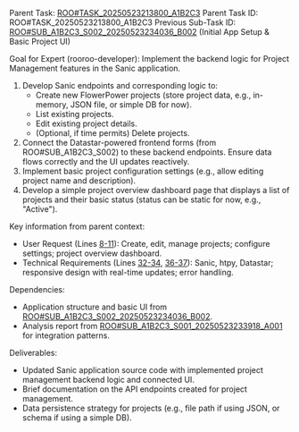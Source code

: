 Parent Task: [ROO#TASK_20250523213800_A1B2C3](/.rooroo/tasks/ROO#TASK_20250523213800_A1B2C3/context.md)
Parent Task ID: ROO#TASK_20250523213800_A1B2C3
Previous Sub-Task ID: [ROO#SUB_A1B2C3_S002_20250523234036_B002](/.rooroo/tasks/ROO#SUB_A1B2C3_S002_20250523234036_B002/context.md) (Initial App Setup & Basic Project UI)

Goal for Expert (rooroo-developer):
Implement the backend logic for Project Management features in the Sanic application.
1.  Develop Sanic endpoints and corresponding logic to:
    *   Create new FlowerPower projects (store project data, e.g., in-memory, JSON file, or simple DB for now).
    *   List existing projects.
    *   Edit existing project details.
    *   (Optional, if time permits) Delete projects.
2.  Connect the Datastar-powered frontend forms (from ROO#SUB_A1B2C3_S002) to these backend endpoints. Ensure data flows correctly and the UI updates reactively.
3.  Implement basic project configuration settings (e.g., allow editing project name and description).
4.  Develop a simple project overview dashboard page that displays a list of projects and their basic status (status can be static for now, e.g., "Active").

Key information from parent context:
- User Request (Lines [8-11](/.rooroo/tasks/ROO#TASK_20250523213800_A1B2C3/context.md:8)): Create, edit, manage projects; configure settings; project overview dashboard.
- Technical Requirements (Lines [32-34](/.rooroo/tasks/ROO#TASK_20250523213800_A1B2C3/context.md:32), [36-37](/.rooroo/tasks/ROO#TASK_20250523213800_A1B2C3/context.md:36)): Sanic, htpy, Datastar; responsive design with real-time updates; error handling.

Dependencies:
- Application structure and basic UI from [ROO#SUB_A1B2C3_S002_20250523234036_B002](/.rooroo/tasks/ROO#SUB_A1B2C3_S002_20250523234036_B002/context.md).
- Analysis report from [ROO#SUB_A1B2C3_S001_20250523233918_A001](/.rooroo/tasks/ROO#SUB_A1B2C3_S001_20250523233918_A001/context.md) for integration patterns.

Deliverables:
- Updated Sanic application source code with implemented project management backend logic and connected UI.
- Brief documentation on the API endpoints created for project management.
- Data persistence strategy for projects (e.g., file path if using JSON, or schema if using a simple DB).